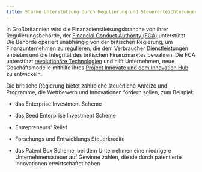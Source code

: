 ```yaml
---
title: Starke Unterstützung durch Regulierung und Steuererleichterungen
---
```


In Großbritannien wird die Finanzdienstleisungsbranche von ihrer Regulierungsbehörde, der [Financial Conduct Authority (FCA)](https://www.fca.org.uk/about/the-fca) unterstützt. Die Behörde operiert unabhängig von der britischen Regierung, um Finanzunternehmen zu regulieren, die dem Verbraucher Dienstleistungen anbieten und die Integrität des britischen Finanzmarktes bewahren. Die FCA unterstützt [revolutionäre Technologien](https://www.fca.org.uk/news/speeches/uk-fintech-regulating-innovation) und hilft Unternehmen, neue Geschäftsmodelle mithilfe ihres [Project Innovate und dem Innovation Hub](https://www.fca.org.uk/firms/project-innovate-innovation-hub) zu entwickeln.

Die britische Regierung bietet zahlreiche steuerliche Anreize und Programme, die Wettbewerb und Innovationen fördern sollen, zum Beispiel:

- das Enterprise Investment Scheme

- das Seed Enterprise Investment Scheme

- Entrepreneurs’ Relief

- Forschungs und Entwicklungs Steuerkredite

- das Patent Box Scheme, bei dem Unternehmen eine niedrigere Unternehmenssteuer auf Gewinne zahlen, die sie durch patentierte Innovationen erwirtschaftet haben
